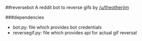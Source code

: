 ##reversebot
A reddit bot to reverse gifs by [/u/theotherjim](reddit.com/u/theotherjim)

###dependencies
- bot.py: file which provides bot credentials
- reversegif.py: file which provides api for actual gif reversal

